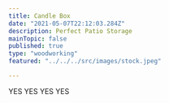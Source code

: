 ```yaml
---
title: Candle Box
date: "2021-05-07T22:12:03.284Z"
description: Perfect Patio Storage  
mainTopic: false 
published: true
type: "woodworking"
featured: "../../../src/images/stock.jpeg"

---
```


YES YES YES YES